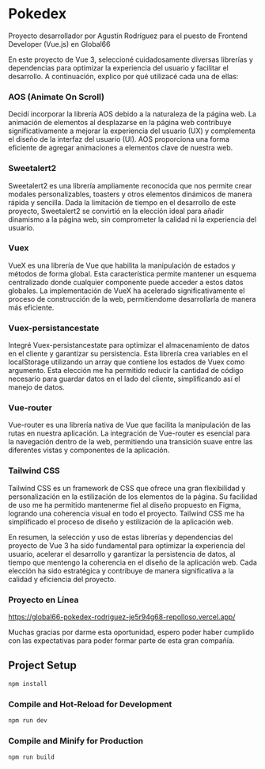 # Pokedex
Proyecto desarrollador por Agustín Rodríguez para el puesto de Frontend Developer (Vue.js) en Global66

En este proyecto de Vue 3, seleccioné cuidadosamente diversas librerías y dependencias para optimizar la experiencia del usuario y facilitar el desarrollo. A continuación, explico por qué utilizacé cada una de ellas:

### AOS (Animate On Scroll)
Decidí incorporar la librería AOS debido a la naturaleza de la página web. La animación de elementos al desplazarse en la página web contribuye significativamente a mejorar la experiencia del usuario (UX) y complementa el diseño de la interfaz del usuario (UI). AOS proporciona una forma eficiente de agregar animaciones a elementos clave de nuestra web.

### Sweetalert2
Sweetalert2 es una librería ampliamente reconocida que nos permite crear modales personalizables, toasters y otros elementos dinámicos de manera rápida y sencilla. Dada la limitación de tiempo en el desarrollo de este proyecto, Sweetalert2 se convirtió en la elección ideal para añadir dinamismo a la página web, sin comprometer la calidad ni la experiencia del usuario.

### Vuex
VueX es una librería de Vue que habilita la manipulación de estados y métodos de forma global. Esta característica permite mantener un esquema centralizado donde cualquier componente puede acceder a estos datos globales. La implementación de VueX ha acelerado significativamente el proceso de construcción de la web, permitiendome desarrollarla de manera más eficiente.

### Vuex-persistancestate
Integré Vuex-persistancestate para optimizar el almacenamiento de datos en el cliente y garantizar su persistencia. Esta librería crea variables en el localStorage utilizando un array que contiene los estados de Vuex como argumento. Esta elección me ha permitido reducir la cantidad de código necesario para guardar datos en el lado del cliente, simplificando así el manejo de datos.

### Vue-router
Vue-router es una librería nativa de Vue que facilita la manipulación de las rutas en nuestra aplicación. La integración de Vue-router es esencial para la navegación dentro de la web, permitiendo una transición suave entre las diferentes vistas y componentes de la aplicación.

### Tailwind CSS
Tailwind CSS es un framework de CSS que ofrece una gran flexibilidad y personalización en la estilización de los elementos de la página. Su facilidad de uso me ha permitido mantenerme fiel al diseño propuesto en Figma, logrando una coherencia visual en todo el proyecto. Tailwind CSS me ha simplificado el proceso de diseño y estilización de la aplicación web.

En resumen, la selección y uso de estas librerías y dependencias del proyecto de Vue 3 ha sido fundamental para optimizar la experiencia del usuario, acelerar el desarrollo y garantizar la persistencia de datos, al tiempo que mentengo la coherencia en el diseño de la aplicación web. Cada elección ha sido estratégica y contribuye de manera significativa a la calidad y eficiencia del proyecto.

### Proyecto en Línea
https://global66-pokedex-rodriguez-je5r94g68-repolloso.vercel.app/

Muchas gracias por darme esta oportunidad, espero poder haber cumplido con las expectativas para poder formar parte de esta gran compañía. 

## Project Setup

```sh
npm install
```

### Compile and Hot-Reload for Development

```sh
npm run dev
```

### Compile and Minify for Production

```sh
npm run build
```
